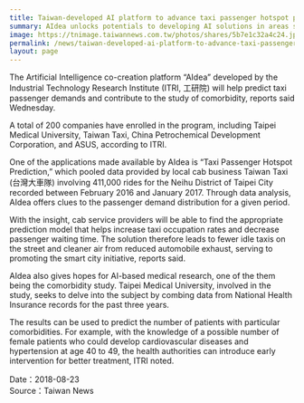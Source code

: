 ```yaml
---
title: Taiwan-developed AI platform to advance taxi passenger hotspot prediction, comorbidity research
summary: AIdea unlocks potentials to developing AI solutions in areas spanning commerce, health, environment, and more
image: https://tnimage.taiwannews.com.tw/photos/shares/5b7e1c32a4c24.jpg
permalink: /news/taiwan-developed-ai-platform-to-advance-taxi-passenger-hotspot-prediction-comorbidity-research/
layout: page
---
```

The Artificial Intelligence co-creation platform “AIdea” developed by the Industrial Technology Research Institute (ITRI, 工研院) will help predict taxi passenger demands and contribute to the study of comorbidity, reports said Wednesday.

A total of 200 companies have enrolled in the program, including Taipei Medical University, Taiwan Taxi, China Petrochemical Development Corporation, and ASUS, according to ITRI.

One of the applications made available by AIdea is “Taxi Passenger Hotspot Prediction,” which pooled data provided by local cab business Taiwan Taxi (台灣大車隊) involving 411,000 rides for the Neihu District of Taipei City recorded between February 2016 and January 2017. Through data analysis, AIdea offers clues to the passenger demand distribution for a given period.

With the insight, cab service providers will be able to find the appropriate prediction model that helps increase taxi occupation rates and decrease passenger waiting time. The solution therefore leads to fewer idle taxis on the street and cleaner air from reduced automobile exhaust, serving to promoting the smart city initiative, reports said.

AIdea also gives hopes for AI-based medical research, one of the them being the comorbidity study. Taipei Medical University, involved in the study, seeks to delve into the subject by combing data from National Health Insurance records for the past three years.

The results can be used to predict the number of patients with particular comorbidities. For example, with the knowledge of a possible number of female patients who could develop cardiovascular diseases and hypertension at age 40 to 49, the health authorities can introduce early intervention for better treatment, ITRI noted.

Date：2018-08-23
<br/>
Source：Taiwan News
